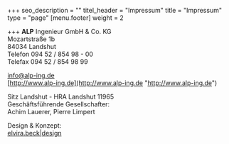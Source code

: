 +++
seo_description = ""
titel_header = "Impressum"
title = "Impressum"
type = "page"
[menu.footer]
weight = 2

+++
**ALP** Ingenieur GmbH & Co. KG  
Mozartstraße 1b  
84034 Landshut  
Telefon 094 52 / 854 98 - 00  
Telefax 094 52 / 854 98 99

[info@alp-ing.de](mailto:info@alp-ing.de)  
[http://www.alp-ing.de](http://www.alp-ing.de "http://www.alp-ing.de")

Sitz Landshut - HRA Landshut 11965  
Geschäftsführende Gesellschafter:  
Achim Lauerer, Pierre Limpert

Design & Konzept:  
[elvira.beck|design](http://elvirabeck-design.de/)